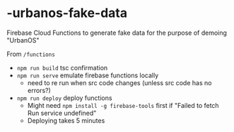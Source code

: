 # -urbanos-fake-data

Firebase Cloud Functions to generate fake data for the purpose of demoing "UrbanOS"

From `/functions`

- `npm run build` tsc confirmation
- `npm run serve` emulate firebase functions locally
  - need to re run when src code changes (unless src code has no errors?)
- `npm run deploy` deploy functions
  - Might need `npm install -g firebase-tools` first if "Failed to fetch Run service undefined"
  - Deploying takes 5 minutes
